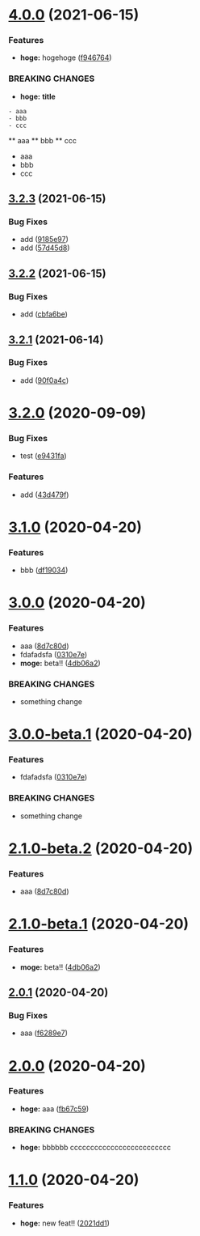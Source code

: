 # [4.0.0](https://github.com/deepblue-will/angular-library-release-test/compare/v3.2.3...v4.0.0) (2021-06-15)


### Features

* **hoge:** hogehoge ([f946764](https://github.com/deepblue-will/angular-library-release-test/commit/f946764262721c66bc0c54f9050e538d67b43b58))


### BREAKING CHANGES

* **hoge:** **title**
```
- aaa
- bbb
- ccc
```

** aaa
** bbb
** ccc

  * aaa
  * bbb
  * ccc

## [3.2.3](https://github.com/deepblue-will/angular-library-release-test/compare/v3.2.2...v3.2.3) (2021-06-15)


### Bug Fixes

* add ([9185e97](https://github.com/deepblue-will/angular-library-release-test/commit/9185e97f30bcf88f21ed3d3ded34966c12e534ed))
* add ([57d45d8](https://github.com/deepblue-will/angular-library-release-test/commit/57d45d88c4d450d509b0337cbc961014768a9d18))

## [3.2.2](https://github.com/deepblue-will/angular-library-release-test/compare/v3.2.1...v3.2.2) (2021-06-15)


### Bug Fixes

* add ([cbfa6be](https://github.com/deepblue-will/angular-library-release-test/commit/cbfa6be62a84be2af0152f8aa0f596c4ae2e934f))

## [3.2.1](https://github.com/deepblue-will/angular-library-release-test/compare/v3.2.0...v3.2.1) (2021-06-14)


### Bug Fixes

* add ([90f0a4c](https://github.com/deepblue-will/angular-library-release-test/commit/90f0a4c0ca84628136a83138b434b7a2fab95795))

# [3.2.0](https://github.com/deepblue-will/angular-library-release-test/compare/v3.1.0...v3.2.0) (2020-09-09)


### Bug Fixes

* test ([e9431fa](https://github.com/deepblue-will/angular-library-release-test/commit/e9431fa633f0f859db829c67c0ac029558910483))


### Features

* add ([43d479f](https://github.com/deepblue-will/angular-library-release-test/commit/43d479f2605e615bf781c9eeea4c785d8ac4c3fa))

# [3.1.0](https://github.com/deepblue-will/angular-library-release-test/compare/v3.0.0...v3.1.0) (2020-04-20)


### Features

* bbb ([df19034](https://github.com/deepblue-will/angular-library-release-test/commit/df19034b0b5d257b90f5705b29e15aff58f4f845))

# [3.0.0](https://github.com/deepblue-will/angular-library-release-test/compare/v2.0.1...v3.0.0) (2020-04-20)


### Features

* aaa ([8d7c80d](https://github.com/deepblue-will/angular-library-release-test/commit/8d7c80d4e98bf97d4e39de60dff318aeefbdd1b3))
* fdafadsfa ([0310e7e](https://github.com/deepblue-will/angular-library-release-test/commit/0310e7e6b9510e550821664a435196dc418194d8))
* **moge:** beta!! ([4db06a2](https://github.com/deepblue-will/angular-library-release-test/commit/4db06a2547795ea5df57f4c4f0995a055efe9509))


### BREAKING CHANGES

* something change

# [3.0.0-beta.1](https://github.com/deepblue-will/angular-library-release-test/compare/v2.1.0-beta.2...v3.0.0-beta.1) (2020-04-20)


### Features

* fdafadsfa ([0310e7e](https://github.com/deepblue-will/angular-library-release-test/commit/0310e7e6b9510e550821664a435196dc418194d8))


### BREAKING CHANGES

* something change

# [2.1.0-beta.2](https://github.com/deepblue-will/angular-library-release-test/compare/v2.1.0-beta.1...v2.1.0-beta.2) (2020-04-20)


### Features

* aaa ([8d7c80d](https://github.com/deepblue-will/angular-library-release-test/commit/8d7c80d4e98bf97d4e39de60dff318aeefbdd1b3))

# [2.1.0-beta.1](https://github.com/deepblue-will/angular-library-release-test/compare/v2.0.1...v2.1.0-beta.1) (2020-04-20)


### Features

* **moge:** beta!! ([4db06a2](https://github.com/deepblue-will/angular-library-release-test/commit/4db06a2547795ea5df57f4c4f0995a055efe9509))

## [2.0.1](https://github.com/deepblue-will/angular-library-release-test/compare/v2.0.0...v2.0.1) (2020-04-20)


### Bug Fixes

* aaa ([f6289e7](https://github.com/deepblue-will/angular-library-release-test/commit/f6289e7efcc64973e80c82c23730f54e25416da6))

# [2.0.0](https://github.com/deepblue-will/angular-library-release-test/compare/v1.1.0...v2.0.0) (2020-04-20)


### Features

* **hoge:** aaa ([fb67c59](https://github.com/deepblue-will/angular-library-release-test/commit/fb67c595c92c679d250b68fb86c41cca59eac697))


### BREAKING CHANGES

* **hoge:** bbbbbb
ccccccccccccccccccccccccc

# [1.1.0](https://github.com/deepblue-will/angular-library-release-test/compare/v1.0.1...v1.1.0) (2020-04-20)


### Features

* **hoge:** new feat!! ([2021dd1](https://github.com/deepblue-will/angular-library-release-test/commit/2021dd19196bf753ae92c5f58136ff504b8edf9e))
